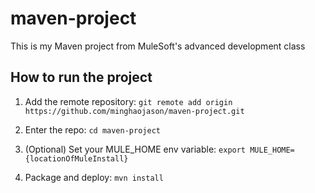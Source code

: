 # maven-project

This is my Maven project from MuleSoft's advanced development class

## How to run the project

1. Add the remote repository: `git remote add origin https://github.com/minghaojason/maven-project.git`

1. Enter the repo: `cd maven-project`

1. (Optional) Set your MULE_HOME env variable: `export MULE_HOME={locationOfMuleInstall}`

1. Package and deploy: `mvn install`